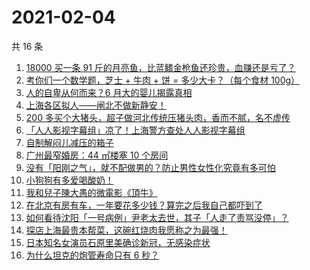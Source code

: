 # 2021-02-04

共 16 条

<!-- BEGIN ZHIHUVIDEO -->
<!-- 最后更新时间 Thu Feb 04 2021 01:31:19 GMT+0800 (CST) -->
1. [18000 买一条 91 斤的月亮鱼，比蓝鳍金枪鱼还珍贵，血赚还是亏了？](https://www.zhihu.com/zvideo/1339348775576604672)
1. [考你们一个数学题，芝士 + 牛肉 + 饼 = 多少大卡？（每个食材 100g）](https://www.zhihu.com/zvideo/1340376001394688001)
1. [人的自卑从何而来？6 月大的婴儿揭露真相](https://www.zhihu.com/zvideo/1339646925046452224)
1. [上海各区拟人——闸北不做新静安！](https://www.zhihu.com/zvideo/1340314065332396032)
1. [200 多买个大猪头，超子做河北传统压猪头肉，香而不腻，名不虚传](https://www.zhihu.com/zvideo/1340236242601148416)
1. [「人人影视字幕组」凉了！上海警方查处人人影视字幕组](https://www.zhihu.com/zvideo/1340312438642802690)
1. [自制解闷儿减压的箱子](https://www.zhihu.com/zvideo/1340361719521271808)
1. [广州最窄婚房：44 ㎡楼塞 10 个房间](https://www.zhihu.com/zvideo/1339937895273213952)
1. [没有「阳刚之气」，就不配做男的？防止男性女性化究竟有多可怕](https://www.zhihu.com/zvideo/1340241151375335425)
1. [小狗狗有多爱喝酸奶！](https://www.zhihu.com/zvideo/1340362330010529792)
1. [我和兒子陳大愚的微電影《頂牛》](https://www.zhihu.com/zvideo/1340283076916850688)
1. [在北京有房有车，一年要花多少钱？算完之后我自己都吓到了](https://www.zhihu.com/zvideo/1339672423986352128)
1. [如何看待沈阳「一号病例」尹老太去世，其子「人走了责骂没停」？](https://www.zhihu.com/zvideo/1340360264819163136)
1. [探店上海最贵本帮菜，这碗红烧肉我愿称之为最强！](https://www.zhihu.com/zvideo/1340339125979947008)
1. [日本知名女演员石原里美确诊新冠，无感染症状](https://www.zhihu.com/zvideo/1340348255222312960)
1. [为什么坦克的炮管寿命只有 6 秒？](https://www.zhihu.com/zvideo/1339346402532061184)
<!-- END ZHIHUVIDEO -->
